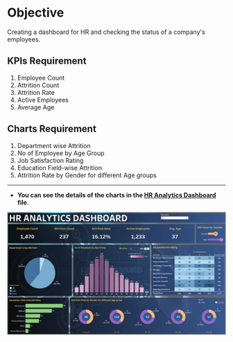 # Objective
Creating a dashboard for HR and checking the status of a company's employees.

## KPIs Requirement
1. Employee Count
2. Attrition Count
3. Attrition Rate
4. Active Employees
5. Average Age

## Charts Requirement
1. Department wise Attrition
2. No of Employee by Age Group
3. Job Satisfaction Rating 
4. Education Field-wise Attrition
5. Attrition Rate by Gender for different Age groups

-------------------------------------

- **You can see the details of the charts in the [HR Analytics Dashboard](https://github.com/REXITOR/HR_Analytics_Dashboard/blob/master/HR%20Analytics%20Dashboard.twbx) file**.

![Tableau Project Preview](https://github.com/REXITOR/HR_Analytics_Dashboard/blob/master/Project%20preview.png)
